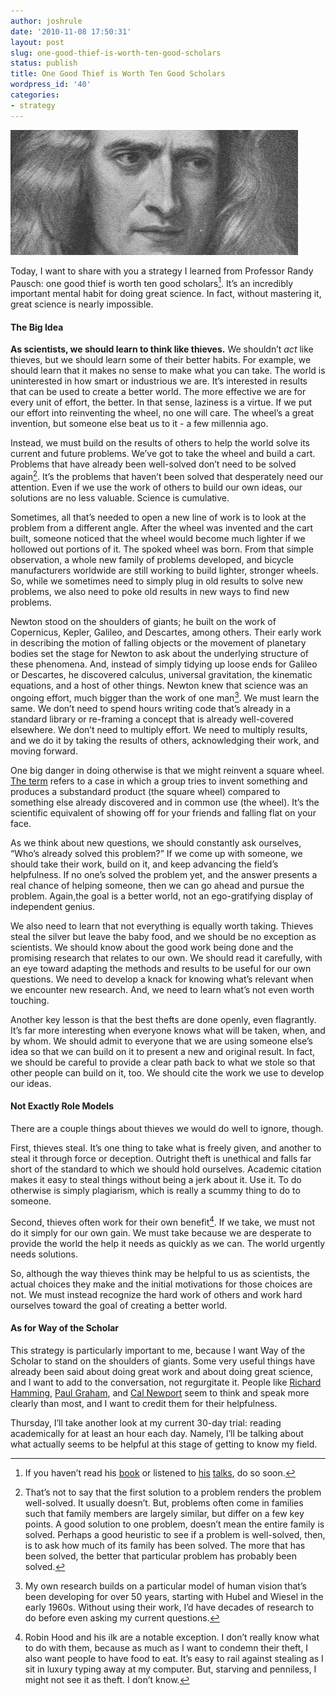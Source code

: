 ```yaml
---
author: joshrule
date: '2010-11-08 17:50:31'
layout: post
slug: one-good-thief-is-worth-ten-good-scholars
status: publish
title: One Good Thief is Worth Ten Good Scholars
wordpress_id: '40'
categories:
- strategy
---
```


![from paukrus on flickr.com][1]

Today, I want to share with you a strategy I learned from Professor Randy
Pausch: one good thief is worth ten good scholars[^1]. It’s an incredibly
important mental habit for doing great science. In fact, without mastering it,
great science is nearly impossible.

#### The Big Idea

**As scientists, we should learn to think like thieves.** 
We shouldn’t _act_ like thieves, but we should learn some of their better habits.
For example, we should learn that it makes no sense to make what you can take.
The world is uninterested in how smart or industrious we are. It’s interested
in results that can be used to create a better world. The more effective we
are for every unit of effort, the better. In that sense, laziness is a virtue.
If we put our effort into reinventing the wheel, no one will care. The wheel’s
a great invention, but someone else beat us to it - a few millennia ago.

Instead, we must build on the results of others to help the world solve its
current and future problems. We’ve got to take the wheel and build a cart.
Problems that have already been well-solved don’t need to be solved again[^2].
 It’s the problems that haven’t been solved that desperately need our
attention. Even if we use the work of others to build our own ideas, our
solutions are no less valuable. Science is cumulative.

Sometimes, all that’s needed to open a new line of work is to look at the
problem from a different angle. After the wheel was invented and the cart
built, someone noticed that the wheel would become much lighter if we hollowed
out portions of it. The spoked wheel was born. From that simple observation, a
whole new family of problems developed, and bicycle manufacturers worldwide
are still working to build lighter, stronger wheels. So, while we sometimes
need to simply plug in old results to solve new problems, we also need to poke
old results in new ways to find new problems.

Newton stood on the shoulders of giants; he built on the work of Copernicus,
Kepler, Galileo, and Descartes, among others. Their early work in describing
the motion of falling objects or the movement of planetary bodies set the
stage for Newton to ask about the underlying structure of these phenomena.
And, instead of simply tidying up loose ends for Galileo or Descartes, he
discovered calculus, universal gravitation, the kinematic equations, and a
host of other things. Newton knew that science was an ongoing effort, much
bigger than the work of one man[^3]. We must learn the same. We don’t need
to spend hours writing code that’s already in a standard library or re-framing
a concept that is already well-covered elsewhere. We don’t need to multiply
effort. We need to multiply results, and we do it by taking the results of
others, acknowledging their work, and moving forward.

One big danger in doing otherwise is that we might reinvent a square wheel.
[The term][2] refers to a case in which a group tries to invent something and
produces a substandard product (the square wheel) compared to something else
already discovered and in common use (the wheel). It’s the scientific
equivalent of showing off for your friends and falling flat on your face.

As we think about new questions, we should constantly ask ourselves, “Who’s
already solved this problem?” If we come up with someone, we should take their
work, build on it, and keep advancing the field’s helpfulness. If no one’s
solved the problem yet, and the answer presents a real chance of helping
someone, then we can go ahead and pursue the problem. Again,the goal is a
better world, not an ego-gratifying display of independent genius.

We also need to learn that not everything is equally worth taking. Thieves
steal the silver but leave the baby food, and we should be no exception as
scientists. We should know about the good work being done and the promising
research that relates to our own. We should read it carefully, with an eye
toward adapting the methods and results to be useful for our own questions. We
need to develop a knack for knowing what’s relevant when we encounter new
research. And, we need to learn what’s not even worth touching.

Another key lesson is that the best thefts are done openly, even flagrantly.
It’s far more interesting when everyone knows what will be taken, when, and by
whom. We should admit to everyone that we are using someone else’s idea so
that we can build on it to present a new and original result. In fact, we
should be careful to provide a clear path back to what we stole so that other
people can build on it, too. We should cite the work we use to develop our
ideas.

#### Not Exactly Role Models

There are a couple things about thieves we would do well to ignore, though.

First, thieves steal. It’s one thing to take what is freely given, and another
to steal it through force or deception. Outright theft is unethical and falls
far short of the standard to which we should hold ourselves. Academic citation
makes it easy to steal things without being a jerk about it. Use it. To do
otherwise is simply plagiarism, which is really a scummy thing to do to
someone.

Second, thieves often work for their own benefit[^4]. If we take, we must
not do it simply for our own gain. We must take because we are desperate to
provide the world the help it needs as quickly as we can. The world urgently
needs solutions.

So, although the way thieves think may be helpful to us as scientists, the
actual choices they make and the initial motivations for those choices are
not. We must instead recognize the hard work of others and work hard ourselves
toward the goal of creating a better world.

#### As for Way of the Scholar

This strategy is particularly important to me, because I want Way of the
Scholar to stand on the shoulders of giants. Some very useful things have
already been said about doing great work and about doing great science, and I
want to add to the conversation, not regurgitate it. People like [Richard
Hamming][3], [Paul Graham][4], and [Cal Newport][5] seem to think and speak
more clearly than most, and I want to credit them for their helpfulness.

Thursday, I’ll take another look at my current 30-day trial: reading
academically for at least an hour each day. Namely, I’ll be talking about what
actually seems to be helpful at this stage of getting to know my field.


[^1]: If you haven’t read his [book][6] or listened to [his][7] [talks][8], do so soon.
[^2]: That’s not to say that the first solution to a problem renders the problem well-solved. It usually doesn’t. But, problems often come in families such that family members are largely similar, but differ on a few key points. A good solution to one problem, doesn’t mean the entire family is solved. Perhaps a good heuristic to see if a problem is well-solved, then, is to ask how much of its family has been solved. The more that has been solved, the better that particular problem has probably been solved.
[^3]: My own research builds on a particular model of human vision that’s been developing for over 50 years, starting with Hubel and Wiesel in the early 1960s. Without using their work, I’d have decades of research to do before even asking my current questions.
[^4]: Robin Hood and his ilk are a notable exception. I don’t really know what to do with them, because as much as I want to condemn their theft, I also want people to have food to eat. It’s easy to rail against stealing as I sit in luxury typing away at my computer. But, starving and penniless, I might not see it as theft. I don’t know.

[1]: /a/2010-11-08-one-good-thief-is-worth-ten-good-scholars/isaac-newton.png (sir-isaac-newton)
[2]: http://en.wikipedia.org/wiki/Reinventing_the_wheel (Wikipedia - Reinventing the Wheel)
[3]: http://en.wikipedia.org/wiki/Richard_Hamming (Wikipedia - Richard Hamming)
[4]: http://paulgraham.com (Paul Graham)
[5]: http://calnewport.com/blog (Cal Newport - Study Hacks)
[6]: http://www.thelastlecture.com/aboutbk.htm (Randy Pausch - The Last Lecture)
[7]: http://www.youtube.com/watch?v=ji5_MqicxSo (Randy Pausch - The Last Lecture)
[8]: http://www.youtube.com/watch?v=oTugjssqOT0&feature=channel (Randy Pausch - Time Management)

